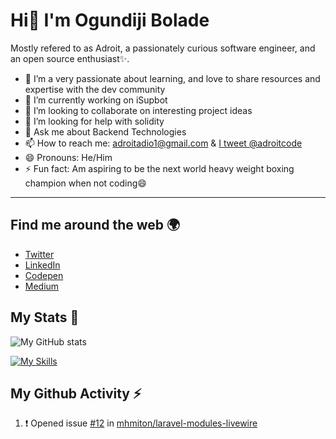 # Hi👋 I'm Ogundiji Bolade

Mostly refered to as Adroit, a passionately curious software engineer, and an open source enthusiast✨.

- 🌱 I’m a very passionate about learning, and love to share resources and expertise with the dev community
- 🔭 I’m currently working on iSupbot
- 👯 I’m looking to collaborate on interesting project ideas
- 🤔 I’m looking for help with solidity
- 💬 Ask me about Backend Technologies
- 📫 How to reach me: [adroitadio1@gmail.com](mailto:adroitadio1@gmail.com) & [I tweet @adroitcode](https://twitter.com/adroitcode)
- 😄 Pronouns: He/Him
- ⚡ Fun fact: Am aspiring to be the next world heavy weight boxing champion when not coding😄

---

## Find me around the web 🌍
- [Twitter](https://twitter.com/adroitcode)
- [LinkedIn](https://www.linkedin.com/in/ogundiji-bolade-b3b00387/)
- [Codepen](https://codepen.io/Adroit11)
- [Medium](https://medium.com/@ogundijiboladeadio)

## My Stats 🏢

![My GitHub stats](https://github-readme-stats.vercel.app/api?username=adroit11&layout=compact&show_icons=true&count_private=true&theme=dark)

[![My Skills](https://github-readme-stats.vercel.app/api/top-langs/?username=adroit11&layout=compact&theme=dark&langs_count=8)](https://github.com/anuraghazra/github-readme-stats)

## My Github Activity ⚡

<!--START_SECTION:activity-->
1. ❗️ Opened issue [#12](https://github.com/mhmiton/laravel-modules-livewire/issues/12) in [mhmiton/laravel-modules-livewire](https://github.com/mhmiton/laravel-modules-livewire)
<!--END_SECTION:activity-->
